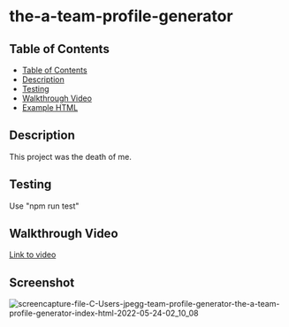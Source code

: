 # the-a-team-profile-generator

## Table of Contents   
  - [Table of Contents](#table-of-contents)
  - [Description](#description)
  - [Testing](#testing)
  - [Walkthrough Video](#walkthrough-video)
  - [Example HTML](#example-html)

## Description  
This project was the death of me.

## Testing
Use "npm run test"

## Walkthrough Video
[Link to video
](https://drive.google.com/file/d/1F8HEqbomrLDoYVhmkGcPBdwWy2IHRpJJ/view?usp=sharing)

## Screenshot
![screencapture-file-C-Users-jpegg-team-profile-generator-the-a-team-profile-generator-index-html-2022-05-24-02_10_08](https://user-images.githubusercontent.com/95057279/169995547-ff8b5a3f-22cf-49a9-ba1d-5c40822f3f1d.png)
